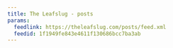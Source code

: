 ```yaml
---
title: The Leafslug - posts
params:
  feedlink: https://theleafslug.com/posts/feed.xml
  feedid: 1f1949fe843e4611f130686bcc7ba3ab
---
```


